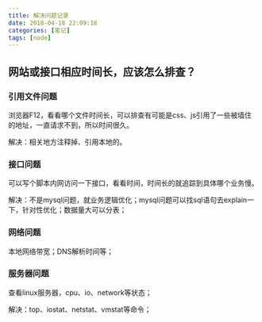 ```yaml
---
title: 解决问题记录
date: 2018-04-18 22:09:18
categories: [笔记]
tags: [node]
---
```


## 网站或接口相应时间长，应该怎么排查？

### 引用文件问题

浏览器F12，看看哪个文件时间长，可以排查有可能是css、js引用了一些被墙住的地址，一直请求不到，所以时间很久。

解决：相关地方注释掉、引用本地的。

### 接口问题

可以写个脚本内网访问一下接口，看看时间，时间长的就追踪到具体哪个业务慢。

解决：不是mysql问题，就业务逻辑优化；mysql问题可以找sql语句去explain一下，针对性优化；数据量大可以分表；

### 网络问题

本地网络带宽；DNS解析时间等；

### 服务器问题

查看linux服务器，cpu、io、network等状态；

解决：top、iostat、netstat、vmstat等命令；


